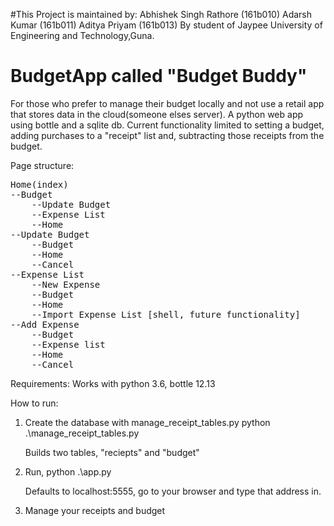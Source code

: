 #This Project is maintained by:
 Abhishek Singh Rathore (161b010)
 Adarsh Kumar (161b011)
 Aditya Priyam (161b013)
By student of Jaypee University of Engineering and Technology,Guna.
# BudgetApp called "Budget Buddy"
For those who prefer to manage their budget locally and not use a retail app that stores data in the cloud(someone elses server).
A python web app using bottle and a sqlite db. 
Current functionality limited to setting a budget, adding purchases to a "receipt" list and, subtracting those receipts from the budget. 

Page structure: 
<pre>
Home(index)
--Budget
	--Update Budget
	--Expense List
	--Home
--Update Budget
	--Budget
	--Home
	--Cancel
--Expense List
	--New Expense 
	--Budget 
	--Home 
	--Import Expense List [shell, future functionality]
--Add Expense
	--Budget 
	--Expense list
	--Home 
	--Cancel
</pre>

Requirements: 
Works with python 3.6, bottle 12.13

How to run: 
1. Create the database with manage_receipt_tables.py
	python .\manage_receipt_tables.py 
	
	Builds two tables, "reciepts" and "budget"

2. Run, python .\app.py

	Defaults to localhost:5555, go to your browser and type that address in. 

3. Manage your receipts and budget 

